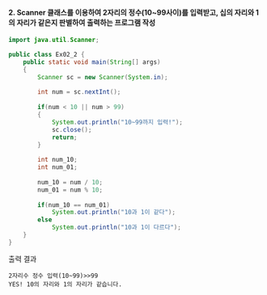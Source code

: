 #### 2. Scanner 클래스를 이용하여 2자리의 정수(10~99사이)를 입력받고, 십의 자리와 1의 자리가 같은지 판별하여 출력하는 프로그램 작성
```java
import java.util.Scanner;

public class Ex02_2 {
	public static void main(String[] args) 
	{
		Scanner sc = new Scanner(System.in);
		
		int num = sc.nextInt();
		
		if(num < 10 || num > 99)
		{
			System.out.println("10~99까지 입력!");
			sc.close();
			return;
		}
		
		int num_10;
		int num_01;
		
		num_10 = num / 10;
		num_01 = num % 10;
		
		if(num_10 == num_01)
			System.out.println("10과 1이 같다");
		else
			System.out.println("10과 1이 다르다");
	}
}
```
출력 결과
```
2자리수 정수 입력(10~99)>>99
YES! 10의 자리와 1의 자리가 같습니다.
```

